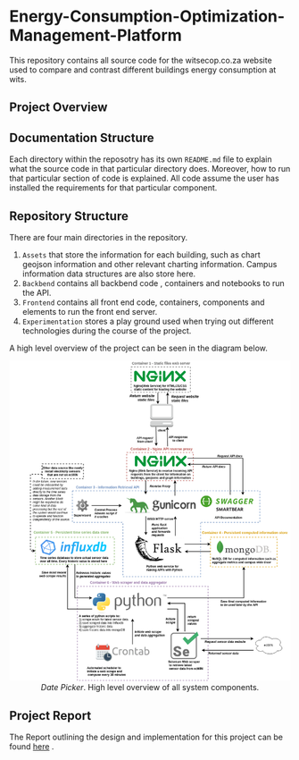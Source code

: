 # Energy-Consumption-Optimization-Management-Platform

This repository contains all source code for the witsecop.co.za website used to compare and contrast different buildings energy consumption at wits.

## Project Overview

## Documentation Structure
Each directory within the reposotry has its own `README.md` file to explain what the source code in that particular directory does. Moreover, how to run that particular section of code is explained. All code assume the user has installed the requirements for that particular component.

## Repository Structure
There are four main directories in the repository.
1) `Assets` that store the information for each building, such as chart geojson information and other relevant charting information. Campus information data structures are also store here.
2) `Backbend` contains all backbend code , containers and notebooks to run the API.
3) `Frontend` contains all front end code, containers, components and elements to run the front end server.
4) `Experimentation` stores a play ground used when trying out different technologies during the course of the project.

A high level overview of the project can be seen in the diagram below.

<p align="center">  
  <img
   src="https://raw.githubusercontent.com/SoIidarity/Energy-Consumption-Optimization-Management-Platform/master/Images/System%20architecture-Backend%20Diagram.png" alt="Date Picker"/>
  <br>
  <i>Date Picker</i>. High level overview of all system components.
</p>

## Project Report
The Report outlining the design and implementation for this project can be found [here](https://github.com/SoIidarity/Energy-Consumption-Optimization-Management-Platform/blob/master/Docs/Report.pdf)
.